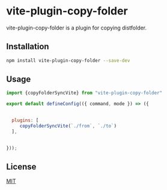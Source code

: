 # vite-plugin-copy-folder

vite-plugin-copy-folder is a plugin for copying distfolder.

## Installation



```bash
npm install vite-plugin-copy-folder --save-dev
```

## Usage

```JavaScript
import {copyFolderSyncVite} from "vite-plugin-copy-folder"

export default defineConfig(({ command, mode }) => ({
 

  plugins: [
     copyFolderSyncVite(`./from`, `./to`)
  ],

 
}));
```


## License

[MIT](https://choosealicense.com/licenses/mit/)